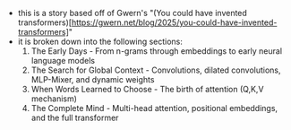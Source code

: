 - this is a story based off of Gwern's "(You could have invented transformers)[https://gwern.net/blog/2025/you-could-have-invented-transformers]"
- it is broken down into the following sections:
    1. The Early Days - From n-grams through embeddings to early neural language models
    2. The Search for Global Context - Convolutions, dilated convolutions, MLP-Mixer, and dynamic weights
    3. When Words Learned to Choose - The birth of attention (Q,K,V mechanism)
    4. The Complete Mind - Multi-head attention, positional embeddings, and the full transformer
